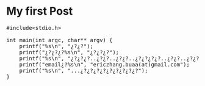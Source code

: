 My first Post
========================

<pre class="prettyprint">
#include&lt;stdio.h&gt;

int main(int argc, char** argv) {
    printf("%s\n", "¿?¿?");
    printf("¿?¿?¿?%s\n", "¿?¿?¿?");
    printf("%s\n", "¿?¿?¿?..¿?¿?..¿?¿?..¿?¿?¿?¿?..¿?¿?..¿?¿?..¿?¿?..¿?..¿?¿?");
    printf("email¿?%s\n", "ericzhang.buaa(at)gmail.com");
    printf("%s\n", "...¿?¿?¿?¿?¿?¿?¿?¿?¿?");
}
</pre>

